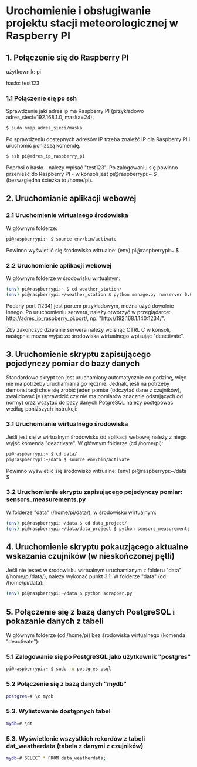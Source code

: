 # Urochomienie i obsługiwanie projektu stacji meteorologicznej w Raspberry PI

## 1. Połączenie się do Raspberry PI
użytkownik: pi

hasło: test123
### 1.1 Połączenie się po ssh
Sprawdzenie jaki adres ip ma Raspberry PI (przykładowo adres_sieci=192.168.1.0, maska=24):
```bash
$ sudo nmap adres_sieci/maska
```
Po sprawdzeniu dostępnych adresów IP trzeba znaleźć IP dla Raspberry PI i uruchomić poniższą komendę.
```bash
$ ssh pi@adres_ip_raspberry_pi
```
Poprosi o hasło - należy wpisać "test123".
Po zalogowaniu się powinno przenieść do Raspberry PI - w konsoli jest pi@raspberrypi:~ $ (bezwzględna ścieżka to /home/pi).

## 2. Uruchomianie aplikacji webowej

### 2.1 Uruchomienie wirtualnego środowiska
W głównym folderze:
```bash
pi@raspberrypi:~ $ source env/bin/activate
```
Powinno wyświetlić się środowisko witrualne: (env) pi@raspberrypi:~ $ 

### 2.2 Uruchomienie aplikacji webowej
W głównym folderze w środowisku wirtualnym:
```bash
(env) pi@raspberrypi:~ $ cd weather_station/
(env) pi@raspberrypi:~/weather_station $ python manage.py runserver 0.0.0.0:1234
```
Podany port (1234) jest portem przykładowym, można użyć dowolnie innego. Po uruchomieniu serwera, należy otworzyć w przeglądarce: http://adres_ip_raspberry_pi:port/, np: "http://192.168.1.140:1234/".

Żby zakończyć działanie serwera należy wcisnąć CTRL C w konsoli, następnie można wyjść ze środowiska wirtualnego wpisując "deactivate".

## 3. Uruchomienie skryptu zapisującego pojedynczy pomiar do bazy danych
Standardowo skrypt ten jest uruchamiany automatycznie co godzinę, więc nie ma potrzeby uruchamiania go ręcznie. Jednak, jeśli na potrzeby demonstracji chce się zrobić jeden pomiar (odczytać dane z czujników), zwalidować je (sprawdzić czy nie ma pomiarów znacznie odstających od normy) oraz wczytać do bazy danych PotgreSQL należy postępować według poniższych instrukcji:

### 3.1 Uruchomianie wirtualnego środowiska
Jeśli jest się w wirtualnym środowisku od aplikacji webowej należy z niego wyjść komendą "deactivate".
W głównym folderze (cd /home/pi):
```bash
pi@raspberrypi:~ $ cd data/
pi@raspberrypi:~/data $ source env/bin/activate
```
Powinno wyświetlić się środowisko witrualne: (env) pi@raspberrypi:~/data $

### 3.2 Uruchomienie skryptu zapisującego pojedynczy pomiar: sensors_measurements.py
W folderze "data" (/home/pi/data/), w środowisku wirtualnym:
```bash
(env) pi@raspberrypi:~/data $ cd data_project/
(env) pi@raspberrypi:~/data/data_project $ python sensors_measurements.py 
```
## 4. Uruchomienie skryptu pokauzjącego aktualne wskazania czujników (w nieskończonej pętli)
Jeśli nie jesteś w środowisku wirtualnym uruchamianym z folderu "data" (/home/pi/data/), należy wykonać punkt 3.1.
W folderze "data" (cd /home/pi/data):
```bash
(env) pi@raspberrypi:~/data $ python scrapper.py 
```
## 5. Połączenie się z bazą danych PostgreSQL i pokazanie danych z tabeli
W głównym folderze (cd /home/pi) bez środowiska wirtualnego (komenda "deactivate"):
### 5.1 Zalogowanie się po PostgreSQL jako użytkownik "postgres"
```bash
pi@raspberrypi:~ $ sudo -u postgres psql
```
### 5.2 Połączenie się z bazą danych "mydb"
```bash
postgres=# \c mydb
```
### 5.3. Wylistowanie dostępnych tabel
```bash
mydb=# \dt
```
### 5.3. Wyświetlenie wszystkich rekordów z tabeli dat_weatherdata (tabela z danymi z czujników)
```bash
mydb=# SELECT * FROM data_weatherdata;
```
